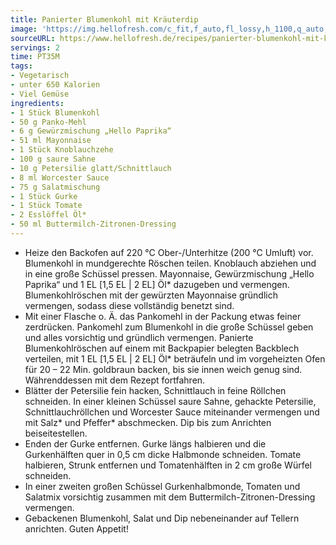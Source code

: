 ```yaml
---
title: Panierter Blumenkohl mit Kräuterdip
image: 'https://img.hellofresh.com/c_fit,f_auto,fl_lossy,h_1100,q_auto,w_2600/hellofresh_s3/image/panierter-blumenkohl-mit-krauterdip-306c5af0.jpg'
sourceURL: https://www.hellofresh.de/recipes/panierter-blumenkohl-mit-krauterdip-632c3d15ccf6fc20ae05131c
servings: 2
time: PT35M
tags:
- Vegetarisch
- unter 650 Kalorien
- Viel Gemüse
ingredients:
- 1 Stück Blumenkohl
- 50 g Panko-Mehl
- 6 g Gewürzmischung „Hello Paprika“
- 51 ml Mayonnaise
- 1 Stück Knoblauchzehe
- 100 g saure Sahne
- 10 g Petersilie glatt/Schnittlauch
- 8 ml Worcester Sauce
- 75 g Salatmischung
- 1 Stück Gurke
- 1 Stück Tomate
- 2 Esslöffel Öl*
- 50 ml Buttermilch-Zitronen-Dressing
---
```


- Heize den Backofen auf 220 °C Ober-/Unterhitze (200 °C Umluft) vor.  Blumenkohl in mundgerechte Röschen teilen.  Knoblauch abziehen und in eine große Schüssel pressen.  Mayonnaise, Gewürzmischung „Hello Paprika“ und 1 EL [1,5 EL | 2 EL] Öl\* dazugeben und vermengen. Blumenkohlröschen mit der gewürzten Mayonnaise gründlich vermengen, sodass diese vollständig benetzt sind.
- Mit einer Flasche o. Ä. das Pankomehl in der Packung etwas feiner zerdrücken. Pankomehl zum Blumenkohl in die große Schüssel geben und alles vorsichtig und gründlich vermengen.  Panierte Blumenkohlröschen auf einem mit Backpapier belegten Backblech verteilen, mit 1 EL [1,5 EL | 2 EL] Öl\* beträufeln und im vorgeheizten Ofen für 20 – 22 Min. goldbraun backen, bis sie innen weich genug sind.  Währenddessen mit dem Rezept fortfahren.
- Blätter der Petersilie fein hacken, Schnittlauch in feine Röllchen schneiden.  In einer kleinen Schüssel saure Sahne, gehackte Petersilie, Schnittlauchröllchen und Worcester Sauce miteinander vermengen und mit Salz\* und Pfeffer\* abschmecken. Dip bis zum Anrichten beiseitestellen.
- Enden der Gurke entfernen. Gurke längs halbieren und die Gurkenhälften quer in 0,5 cm dicke Halbmonde schneiden.  Tomate halbieren, Strunk entfernen und Tomatenhälften in 2 cm große Würfel schneiden.
- In einer zweiten großen Schüssel Gurkenhalbmonde, Tomaten und Salatmix vorsichtig zusammen mit dem Buttermilch-Zitronen-Dressing vermengen.
- Gebackenen Blumenkohl, Salat und Dip nebeneinander auf Tellern anrichten.  Guten Appetit!
